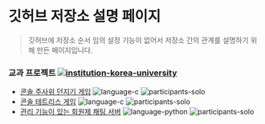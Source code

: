 # 깃허브 저장소 설명 페이지

> 깃허브에 저장소 순서 임의 설정 기능이 없어서 저장소 간의 관계를 설명하기 위해 만든 페이지입니다.

### 교과 프로젝트 [![institution-korea-university][korea-university-image]][korea-university-cs-url]

  * [콘솔 주사위 던지기 게임](https://github.com/nestiank/console-dice-game) ![language-c][language-c] ![participants-solo][participants-solo]
  * [콘솔 테트리스 게임](https://github.com/nestiank/console-tetris-game) ![language-c][language-c] ![participants-solo][participants-solo]
  * [관리 기능이 있는 회원제 채팅 서버](https://github.com/nestiank/python-chat-server) ![language-python][language-python] ![participants-solo][participants-solo]

<!-- Image definitions: Institutions -->
[korea-university-image]: https://img.shields.io/badge/Institution-Korea%20University-red
[korea-university-cs-url]: http://cs.korea.ac.kr

<!-- Image definitions: Languages -->
[language-c]: https://img.shields.io/badge/Language-C-orange
[language-python]: https://img.shields.io/badge/Language-Python-orange
[participants-solo]: https://img.shields.io/badge/Participants-Solo%20Project-7aa3cc
